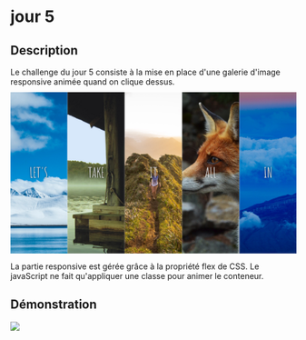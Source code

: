 # jour 5
## Description
Le challenge du jour 5 consiste à la mise en place d'une galerie d'image responsive animée quand on clique dessus.
<img src="medias/day5-gallerie.png" style="display: block; margin-top:10px" loading="lazy" >

La partie responsive est gérée grâce à la propriété flex de CSS. Le javaScript ne fait qu'appliquer une classe pour animer le conteneur.
## Démonstration
<img src="medias/day5-demo.gif" style="display: block;" loading="lazy">
